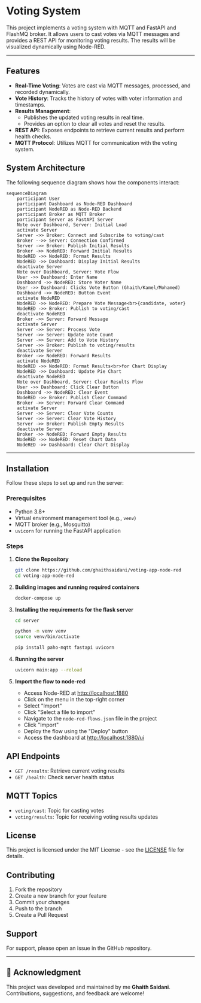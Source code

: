 # Voting System

This project implements a voting system with MQTT and FastAPI and FlashMQ broker. It allows users to cast votes via MQTT
messages and provides a REST API for monitoring voting results. The results will be visualized dynamically using
Node-RED.

---

## Features

- **Real-Time Voting**: Votes are cast via MQTT messages, processed, and recorded dynamically.
- **Vote History**: Tracks the history of votes with voter information and timestamps.
- **Results Management**:
    - Publishes the updated voting results in real time.
    - Provides an option to clear all votes and reset the results.
- **REST API**: Exposes endpoints to retrieve current results and perform health checks.
- **MQTT Protocol**: Utilizes MQTT for communication with the voting system.

## System Architecture

The following sequence diagram shows how the components interact:

```mermaid
sequenceDiagram
    participant User
    participant Dashboard as Node-RED Dashboard
    participant NodeRED as Node-RED Backend
    participant Broker as MQTT Broker
    participant Server as FastAPI Server
    Note over Dashboard, Server: Initial Load
    activate Server
    Server ->> Broker: Connect and Subscribe to voting/cast
    Broker -->> Server: Connection Confirmed
    Server ->> Broker: Publish Initial Results
    Broker ->> NodeRED: Forward Initial Results
    NodeRED ->> NodeRED: Format Results
    NodeRED ->> Dashboard: Display Initial Results
    deactivate Server
    Note over Dashboard, Server: Vote Flow
    User ->> Dashboard: Enter Name
    Dashboard ->> NodeRED: Store Voter Name
    User ->> Dashboard: Clicks Vote Button (Ghaith/Kamel/Mohamed)
    Dashboard ->> NodeRED: Button Event
    activate NodeRED
    NodeRED ->> NodeRED: Prepare Vote Message<br>{candidate, voter}
    NodeRED ->> Broker: Publish to voting/cast
    deactivate NodeRED
    Broker ->> Server: Forward Message
    activate Server
    Server ->> Server: Process Vote
    Server ->> Server: Update Vote Count
    Server ->> Server: Add to Vote History
    Server ->> Broker: Publish to voting/results
    deactivate Server
    Broker ->> NodeRED: Forward Results
    activate NodeRED
    NodeRED ->> NodeRED: Format Results<br>for Chart Display
    NodeRED ->> Dashboard: Update Pie Chart
    deactivate NodeRED
    Note over Dashboard, Server: Clear Results Flow
    User ->> Dashboard: Click Clear Button
    Dashboard ->> NodeRED: Clear Event
    NodeRED ->> Broker: Publish Clear Command
    Broker ->> Server: Forward Clear Command
    activate Server
    Server ->> Server: Clear Vote Counts
    Server ->> Server: Clear Vote History
    Server ->> Broker: Publish Empty Results
    deactivate Server
    Broker ->> NodeRED: Forward Empty Results
    NodeRED ->> NodeRED: Reset Chart Data
    NodeRED ->> Dashboard: Clear Chart Display
```

---

## Installation

Follow these steps to set up and run the server:

### Prerequisites

- Python 3.8+
- Virtual environment management tool (e.g., `venv`)
- MQTT broker (e.g., Mosquitto)
- `uvicorn` for running the FastAPI application

### Steps

1. **Clone the Repository**
   ```bash
   git clone https://github.com/ghaithsaidani/voting-app-node-red
   cd voting-app-node-red
   ```
2. **Building images and running required containers**
   ```bash
   docker-compose up
   ```

3. **Installing the requirements for the flask server**
   ```bash
   cd server
   ```
   ```bash
   python -m venv venv
   source venv/bin/activate
   ```
   ```bash
   pip install paho-mqtt fastapi uvicorn
   ```
4. **Running the server**
   ```bash
   uvicorn main:app --reload
    ```

5. **Import the flow to node-red**
   - Access Node-RED at [http://localhost:1880](http://localhost:1880)
   - Click on the menu in the top-right corner
   - Select "Import"
   - Click "Select a file to import"
   - Navigate to the `node-red-flows.json` file in the project
   - Click "Import"
   - Deploy the flow using the "Deploy" button
   - Access the dashboard at [http://localhost:1880/ui](http://localhost:1880/ui)

## API Endpoints

- `GET /results`: Retrieve current voting results
- `GET /health`: Check server health status

## MQTT Topics

- `voting/cast`: Topic for casting votes
- `voting/results`: Topic for receiving voting results updates

## License

This project is licensed under the MIT License - see the [LICENSE](LICENSE) file for details.

## Contributing

1. Fork the repository
2. Create a new branch for your feature
3. Commit your changes
4. Push to the branch
5. Create a Pull Request

## Support

For support, please open an issue in the GitHub repository.

---

## 🙌 Acknowledgment

This project was developed and maintained by me **Ghaith Saidani**. Contributions, suggestions, and feedback are welcome!